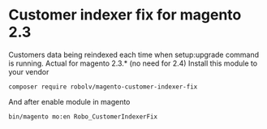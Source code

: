 # Customer indexer fix for magento 2.3

Customers data being reindexed each time when setup:upgrade command is running. Actual for magento 2.3.* (no need for 2.4) 
Install this module to your vendor

`composer require robolv/magento-customer-indexer-fix`

And after enable module in magento

`bin/magento mo:en Robo_CustomerIndexerFix`


